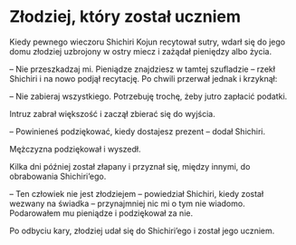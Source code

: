# Złodziej, który został uczniem

Kiedy pewnego wieczoru Shichiri Kojun recytował sutry, wdarł się do jego domu złodziej uzbrojony w ostry miecz i zażądał pieniędzy albo życia.

– Nie przeszkadzaj mi. Pieniądze znajdziesz w tamtej szufladzie – rzekł Shichiri i na nowo podjął recytację. Po chwili przerwał jednak i krzyknął:

– Nie zabieraj wszystkiego. Potrzebuję trochę, żeby jutro zapłacić podatki.

Intruz zabrał większość i zaczął zbierać się do wyjścia.

– Powinieneś podziękować, kiedy dostajesz prezent – dodał Shichiri.

Mężczyzna podziękował i wyszedł.

Kilka dni później został złapany i przyznał się, między innymi, do obrabowania Shichiri’ego.

– Ten człowiek nie jest złodziejem – powiedział Shichiri, kiedy został wezwany na świadka – przynajmniej nic mi o tym nie wiadomo. Podarowałem mu pieniądze i podziękował za nie.

Po odbyciu kary, złodziej udał się do Shichiri’ego i został jego uczniem.

